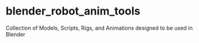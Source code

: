 # blender_robot_anim_tools
 Collection of Models, Scripts, Rigs, and Animations designed to be used in Blender
